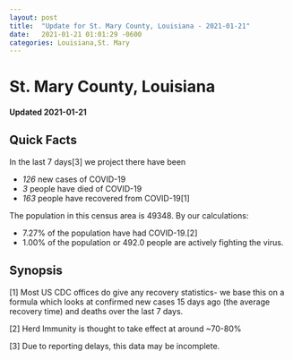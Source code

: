 ```yaml
---
layout: post
title:  "Update for St. Mary County, Louisiana - 2021-01-21"
date:   2021-01-21 01:01:29 -0600
categories: Louisiana,St. Mary
---
```


# St. Mary County, Louisiana
#### Updated 2021-01-21

## Quick Facts

In the last 7 days[3] we project there have been
- *126* new cases of COVID-19
- *3* people have died of COVID-19
- *163* people have recovered from COVID-19[1]

The population in this census area is 49348. By our calculations:
- 7.27% of the population have had COVID-19.[2]
- 1.00% of the population or 492.0 people are actively fighting the virus.

## Synopsis




[1] Most US CDC offices do give any recovery statistics- we base this on a formula which looks at confirmed new cases
15 days ago (the average recovery time) and deaths over the last 7 days.

[2] Herd Immunity is thought to take effect at around ~70-80%

[3] Due to reporting delays, this data may be incomplete.
 
    